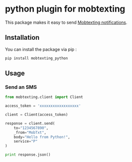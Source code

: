 # python plugin for mobtexting

This package makes it easy to send [Mobtexting notifications](https://mobtexting.com).

## Installation

You can install the package via pip :

``` bash
pip install mobtexting_python
```

## Usage

### Send an SMS

```python
from mobtexting.client import Client

access_token = 'xxxxxxxxxxxxxxxxxx'

client = Client(access_token)

response = client.send(
    to="1234567890",
    _from="MobTxt",
    body="Hello from Python!",
    service="P"
)

print response.json()
